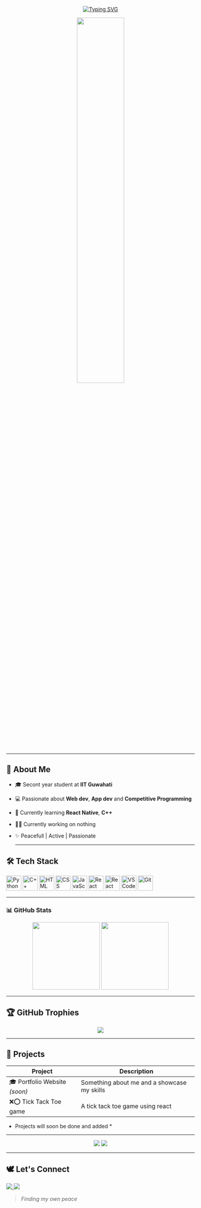 <!-- Banner -->
<p align="center">
  <a href="https://git.io/typing-svg">
    <img src="https://readme-typing-svg.herokuapp.com?font=Courier+Prime&pause=1000&center=true&vCenter=true&width=600&lines=Hello!!+I'm+Imperfect;I'm+a+peaceful+app+developer;I+like+coding%2C+anime%2C+music+and+games" alt="Typing SVG" />
  </a>
</p>
<p align="center">
  <img src="https://media.giphy.com/media/rvjRyn3dLSj8dqhKuv/giphy.gif" width="50%"/>
</p>


---

## 🌟 About Me
- 🎓 Secont year student at **IIT Guwahati**
- 💻 Passionate about **Web dev**, **App dev** and **Competitive Programming**
- 🧠 Currently learning **React Native**, **C++**
- 😵‍💫 Currently working on nothing
- ✨ Peacefull | Active | Passionate

  ---

## 🛠 Tech Stack

<p align="left">
  <img src="https://cdn.jsdelivr.net/gh/devicons/devicon/icons/python/python-original.svg" width="40" alt="Python" />
  <img src="https://cdn.jsdelivr.net/gh/devicons/devicon/icons/cplusplus/cplusplus-original.svg" width="40" alt="C++" />
  <img src="https://cdn.jsdelivr.net/gh/devicons/devicon/icons/html5/html5-original.svg" width="40" alt="HTML" />
  <img src="https://cdn.jsdelivr.net/gh/devicons/devicon/icons/css3/css3-original.svg" width="40" alt="CSS" />
  <img src="https://cdn.jsdelivr.net/gh/devicons/devicon/icons/javascript/javascript-original.svg" width="40" alt="JavaScript" />
  <img src="https://cdn.jsdelivr.net/gh/devicons/devicon/icons/react/react-original.svg" width="40" alt="React" />
  <img src="https://lucide.dev/framework-logos/react-native.svg" width="40" alt="React Native" />
  <img src="https://cdn.jsdelivr.net/gh/devicons/devicon/icons/vscode/vscode-original.svg" width="40" alt="VS Code" />
  <img src="https://cdn.jsdelivr.net/gh/devicons/devicon/icons/git/git-original.svg" width="40" alt="Git" />
</p>

---

### 📊 GitHub Stats

<p align="center">
  <img src="https://github-readme-stats.vercel.app/api?username=imperfect-12&show_icons=true&theme=radical" height="180"/>
  <img src="https://github-readme-stats.vercel.app/api/top-langs/?username=imperfect-12&layout=compact&theme=radical" height="180"/>
</p>

---

## 🏆 GitHub Trophies

<p align="center">
  <img src="https://github-profile-trophy.vercel.app/?username=imperfect-12&theme=onedark&no-frame=true&row=1&column=7" />
</p>

---

## 💼 Projects

| Project | Description |
|--------|-------------|
| 🎓 Portfolio Website *(soon)* | Something about me and a showcase my skills |
| ❌⭕ Tick Tack Toe game | A tick tack toe game using react |
* Projects will soon be done and added *

---

<p align="center">
  <a href="https://github.com/imperfect-12"><img src="https://img.shields.io/badge/GitHub-100000?style=for-the-badge&logo=github&logoColor=white"/></a>
  <a href="#"><img src="https://img.shields.io/badge/Portfolio-coming_soon-ff69b4?style=for-the-badge"/></a>
</p>

---

## 🕊️ Let's Connect

<p>
  <a href="https://www.linkedin.com/in/prashant-bisht-4b6398321/" target="_blank">
    <img src="https://img.shields.io/badge/-LinkedIn-0A66C2?style=flat&logo=linkedin&logoColor=white" />
  </a>
  <a href="bishtprashant121@gmail.com">
    <img src="https://img.shields.io/badge/-Gmail-D14836?style=flat&logo=gmail&logoColor=white" />
  </a>
</p>

> *Finding my own peace*




